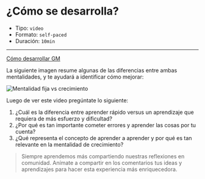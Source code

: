 # ¿Cómo se desarrolla?

* Tipo: `video`
* Formato: `self-paced`
* Duración: `10min`

***
[Cómo desarrollar GM](https://vimeo.com/407675651)

La siguiente imagen resume algunas de las diferencias entre ambas mentalidades,
y te ayudará a identificar cómo mejorar:

![Mentalidad fija vs  crecimiento](https://user-images.githubusercontent.com/36275285/78410315-851b6080-75d1-11ea-8515-b9e3ae355813.jpg)

Luego de ver este video pregúntate lo siguiente:
1. ¿Cuál es la diferencia entre aprender rápido versus un aprendizaje que requiera de más esfuerzo y dificultad?
2. ¿Por qué es tan importante cometer errores y aprender las cosas por tu cuenta?
3. ¿Qué representa el concepto de aprender a aprender y por qué es tan relevante en la mentalidad de crecimiento?

> Siempre aprendemos más compartiendo nuestras reflexiones en comunidad. Anímate a compartir en los comentarios tus ideas y aprendizajes para hacer esta experiencia más enriquecedora.

